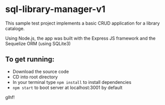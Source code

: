 # sql-library-manager-v1

This sample test project implements a basic CRUD application for a library cataloge. 

Using Node.js, the app was built with the Express JS framework and the Sequelize ORM (using SQLite3)

## To get running:
- Download the source code
- CD into root directory 
- In your terminal type `npm install` to install dependencies
- `npm start` to boot server at localhost:3001 by default

glhf!

